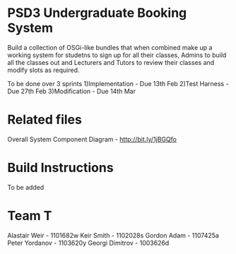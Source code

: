 PSD3 Undergraduate Booking System
=========

Build a collection of OSGi-like bundles that when combined make up a working system for studetns to sign up for all their classes, Admins to build all the classes out and Lecturers and Tutors to review their classes and modify slots as required.

To be done over 3 sprints
1)Implementation - Due 13th Feb
2)Test Harness - Due 27th Feb
3)Modification - Due 14th Mar

Related files
====
Overall System Component Diagram - http://bit.ly/1jBGQfo

Build Instructions
====
To be added


Team T
====
Alastair Weir - 1101682w
Keir Smith - 1102028s
Gordon Adam - 1107425a
Peter Yordanov - 1103620y
Georgi Dimitrov - 1003626d
